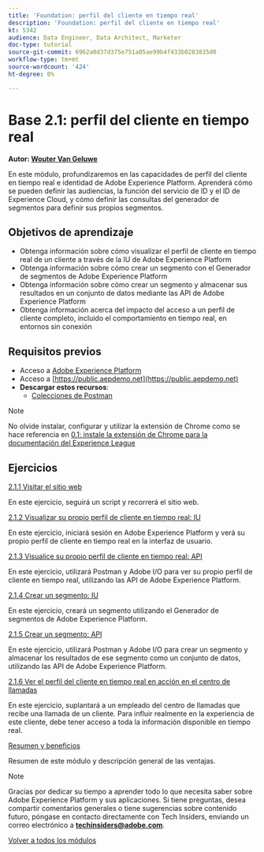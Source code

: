 ```yaml
---
title: 'Foundation: perfil del cliente en tiempo real'
description: 'Foundation: perfil del cliente en tiempo real'
kt: 5342
audience: Data Engineer, Data Architect, Marketer
doc-type: tutorial
source-git-commit: 6962a0d37d375e751a05ae99b4f433b0283835d0
workflow-type: tm+mt
source-wordcount: '424'
ht-degree: 0%

---
```


# Base 2.1: perfil del cliente en tiempo real

**Autor: [Wouter Van Geluwe](https://www.linkedin.com/in/woutervangeluwe/)**

En este módulo, profundizaremos en las capacidades de perfil del cliente en tiempo real e identidad de Adobe Experience Platform. Aprenderá cómo se pueden definir las audiencias, la función del servicio de ID y el ID de Experience Cloud, y cómo definir las consultas del generador de segmentos para definir sus propios segmentos.

## Objetivos de aprendizaje

- Obtenga información sobre cómo visualizar el perfil de cliente en tiempo real de un cliente a través de la IU de Adobe Experience Platform
- Obtenga información sobre cómo crear un segmento con el Generador de segmentos de Adobe Experience Platform
- Obtenga información sobre cómo crear un segmento y almacenar sus resultados en un conjunto de datos mediante las API de Adobe Experience Platform
- Obtenga información acerca del impacto del acceso a un perfil de cliente completo, incluido el comportamiento en tiempo real, en entornos sin conexión

## Requisitos previos

- Acceso a [Adobe Experience Platform](https://experience.adobe.com/platform)
- Acceso a [https://public.aepdemo.net](https://public.aepdemo.net)
- **Descargar estos recursos**:
   - [Colecciones de Postman](./../../../assets/postman/postman_profile.zip)

>[!NOTE]
>
>No olvide instalar, configurar y utilizar la extensión de Chrome como se hace referencia en [0.1: instale la extensión de Chrome para la documentación del Experience League](../../gettingstarted/gettingstarted/ex1.md)

## Ejercicios

[2.1.1 Visitar el sitio web](./ex1.md)

En este ejercicio, seguirá un script y recorrerá el sitio web.

[2.1.2 Visualizar su propio perfil de cliente en tiempo real: IU](./ex2.md)

En este ejercicio, iniciará sesión en Adobe Experience Platform y verá su propio perfil de cliente en tiempo real en la interfaz de usuario.

[2.1.3 Visualice su propio perfil de cliente en tiempo real: API](./ex3.md)

En este ejercicio, utilizará Postman y Adobe I/O para ver su propio perfil de cliente en tiempo real, utilizando las API de Adobe Experience Platform.

[2.1.4 Crear un segmento: IU](./ex4.md)

En este ejercicio, creará un segmento utilizando el Generador de segmentos de Adobe Experience Platform.

[2.1.5 Crear un segmento: API](./ex5.md)

En este ejercicio, utilizará Postman y Adobe I/O para crear un segmento y almacenar los resultados de ese segmento como un conjunto de datos, utilizando las API de Adobe Experience Platform.

[2.1.6 Ver el perfil del cliente en tiempo real en acción en el centro de llamadas](./ex6.md)

En este ejercicio, suplantará a un empleado del centro de llamadas que recibe una llamada de un cliente. Para influir realmente en la experiencia de este cliente, debe tener acceso a toda la información disponible en tiempo real.

[Resumen y beneficios](./summary.md)

Resumen de este módulo y descripción general de las ventajas.

>[!NOTE]
>
>Gracias por dedicar su tiempo a aprender todo lo que necesita saber sobre Adobe Experience Platform y sus aplicaciones. Si tiene preguntas, desea compartir comentarios generales o tiene sugerencias sobre contenido futuro, póngase en contacto directamente con Tech Insiders, enviando un correo electrónico a **techinsiders@adobe.com**.

[Volver a todos los módulos](../../../overview.md)

